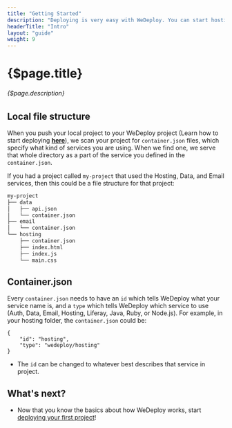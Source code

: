 ```yaml
---
title: "Getting Started"
description: "Deploying is very easy with WeDeploy. You can start hosting your static files, buildling a database, or even sending an email within a couple of minutes!"
headerTitle: "Intro"
layout: "guide"
weight: 9
---
```


# {$page.title}

###### {$page.description}

<article id="1">

## Local file structure

When you push your local project to your WeDeploy project (Learn how to start deploying [**here**](docs/intro/deploying.html)), we scan your project for `container.json` files, which specify what kind of services you are using. When we find one, we serve that whole directory as a part of the service you defined in the `container.json`. 

If you had a project called `my-project` that used the Hosting, Data, and Email services, then this could be a file structure for that project:

```sh
my-project
├── data
│   ├── api.json
│   └── container.json
├── email
│   └── container.json
└── hosting
    ├── container.json
    ├── index.html
    ├── index.js
    └── main.css
```
</article>

<article id="2">

## Container.json

Every `container.json` needs to have an `id` which tells WeDeploy what your service name is, and a `type` which tells WeDeploy which service to use (Auth, Data, Email, Hosting, Liferay, Java, Ruby, or Node.js). For example, in your hosting folder, the `container.json` could be:

```application/json
{
	"id": "hosting",
	"type": "wedeploy/hosting"
}
```

* The `id` can be changed to whatever best describes that service in project.

</article>

## What's next?

* Now that you know the basics about how WeDeploy works, start [deploying your first project](/docs/intro/deploying.html)!
